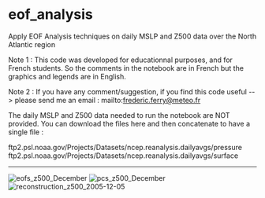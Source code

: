 # eof_analysis
Apply EOF Analysis techniques on daily MSLP and Z500 data over the North Atlantic region

Note 1 : This code was developed for educationnal purposes, and for French students. So the comments in the notebook are in French but the graphics and legends are in English.

Note 2 : If you have any comment/suggestion, if you find this code useful --> please send me an email : mailto:frederic.ferry@meteo.fr

The daily MSLP and Z500 data needed to run the notebook are NOT provided. You can download the files here and then concatenate to have a single file :

ftp2.psl.noaa.gov/Projects/Datasets/ncep.reanalysis.dailyavgs/pressure
ftp2.psl.noaa.gov/Projects/Datasets/ncep.reanalysis.dailyavgs/surface

--------------------------------------------------------------------------------------------------------------------------------------------------
![eofs_z500_December](https://user-images.githubusercontent.com/76565450/162590863-376fa5e4-a653-4ed0-add5-d1f59a342b8e.png)
![pcs_z500_December](https://user-images.githubusercontent.com/76565450/162590869-23fa62e2-b158-4276-9083-2f2c78739141.png)
![reconstruction_z500_2005-12-05](https://user-images.githubusercontent.com/76565450/162590888-d9b7694e-30c6-4a67-a158-a4fdbbbfe252.png)

